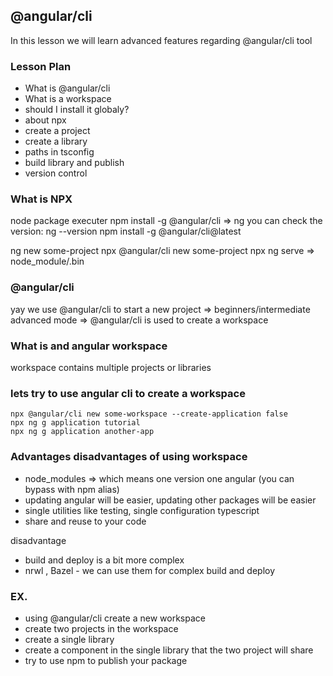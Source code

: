 ## @angular/cli

In this lesson we will learn advanced features regarding @angular/cli tool

### Lesson Plan

- What is @angular/cli
- What is a workspace
- should I install it globaly? 
- about npx
- create a project
- create a library
- paths in tsconfig
- build library and publish
- version control

### What is NPX

node package executer
npm install -g @angular/cli => ng 
you can check the version: ng --version
npm install -g @angular/cli@latest

ng new some-project
npx @angular/cli new some-project
npx ng serve => node_module/.bin

### @angular/cli

yay we use @angular/cli to start a new project => beginners/intermediate
advanced mode => @angular/cli is used to create a workspace

### What is and angular workspace

workspace contains multiple projects or libraries

### lets try to use angular cli to create a workspace

```
npx @angular/cli new some-workspace --create-application false
npx ng g application tutorial
npx ng g application another-app
```

### Advantages disadvantages of using workspace

- node_modules => which means one version one angular (you can bypass with npm alias)
- updating angular will be easier, updating other packages will be easier
- single utilities like testing, single configuration typescript 
- share and reuse to your code

disadvantage
- build and deploy is a bit more complex
- nrwl , Bazel - we can use them for complex build and deploy



### EX.

- using @angular/cli create a new workspace
- create two projects in the workspace
- create a single library
- create a component in the single library that the two project will share
- try to use npm to publish your package


